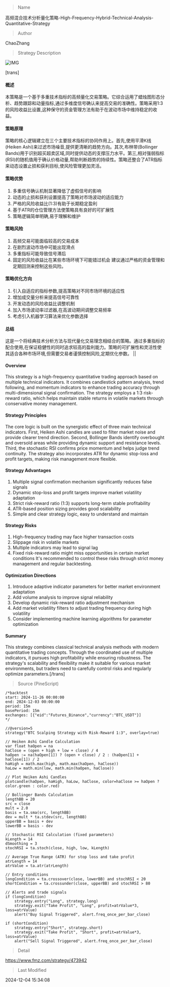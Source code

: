 
> Name

高频混合技术分析量化策略-High-Frequency-Hybrid-Technical-Analysis-Quantitative-Strategy

> Author

ChaoZhang

> Strategy Description

![IMG](https://www.fmz.com/upload/asset/11ad6e057869adf221c.png)

[trans]
#### 概述
本策略是一个基于多重技术指标的高频量化交易策略。它综合运用了蜡烛图形态分析、趋势跟踪和动量指标,通过多维度信号确认来提高交易的准确性。策略采用1:3的风险收益比设置,这种保守的资金管理方法有助于在波动市场中维持稳定的收益。

#### 策略原理
策略的核心逻辑建立在三个主要技术指标的协同作用上。首先,使用平滑K线(Heiken Ashi)来过滤市场噪音,提供更清晰的趋势方向。其次,布林带(Bollinger Bands)用于识别超买超卖区域,同时提供动态的支撑压力水平。第三,相对强弱指标(RSI)的随机值用于确认价格动量,帮助判断趋势的持续性。策略还整合了ATR指标来动态设置止损和获利目标,使风险管理更加灵活。

#### 策略优势
1. 多重信号确认机制显著降低了虚假信号的影响
2. 动态的止损和获利设置提高了策略对市场波动的适应能力
3. 严格的风险收益比(1:3)有助于长期稳定盈利
4. 基于ATR的仓位管理方法使策略具有良好的可扩展性
5. 策略逻辑简单明确,易于理解和维护

#### 策略风险
1. 高频交易可能面临较高的交易成本
2. 在剧烈波动市场中可能出现滑点
3. 多重指标可能导致信号滞后
4. 固定的风险收益比在某些市场环境下可能错过机会
建议通过严格的资金管理和定期回测来控制这些风险。

#### 策略优化方向
1. 引入自适应的指标参数,提高策略对不同市场环境的适应性
2. 增加成交量分析来提高信号可靠性
3. 开发动态的风险收益比调整机制
4. 加入市场波动率过滤器,在高波动期间调整交易频率
5. 考虑引入机器学习算法来优化参数选择

#### 总结
这是一个将经典技术分析方法与现代量化交易理念相结合的策略。通过多重指标的配合使用,在保证稳健性的同时追求较高的盈利能力。策略的可扩展性和灵活性使其适合各种市场环境,但需要交易者谨慎控制风险,定期优化参数。 || 

#### Overview
This strategy is a high-frequency quantitative trading approach based on multiple technical indicators. It combines candlestick pattern analysis, trend following, and momentum indicators to enhance trading accuracy through multi-dimensional signal confirmation. The strategy employs a 1:3 risk-reward ratio, which helps maintain stable returns in volatile markets through conservative money management.

#### Strategy Principles
The core logic is built on the synergistic effect of three main technical indicators. First, Heiken Ashi candles are used to filter market noise and provide clearer trend direction. Second, Bollinger Bands identify overbought and oversold areas while providing dynamic support and resistance levels. Third, the stochastic RSI confirms price momentum and helps judge trend continuity. The strategy also incorporates ATR for dynamic stop-loss and profit targets, making risk management more flexible.

#### Strategy Advantages
1. Multiple signal confirmation mechanism significantly reduces false signals
2. Dynamic stop-loss and profit targets improve market volatility adaptation
3. Strict risk-reward ratio (1:3) supports long-term stable profitability
4. ATR-based position sizing provides good scalability
5. Simple and clear strategy logic, easy to understand and maintain

#### Strategy Risks
1. High-frequency trading may face higher transaction costs
2. Slippage risk in volatile markets
3. Multiple indicators may lead to signal lag
4. Fixed risk-reward ratio might miss opportunities in certain market conditions
It's recommended to control these risks through strict money management and regular backtesting.

#### Optimization Directions
1. Introduce adaptive indicator parameters for better market environment adaptation
2. Add volume analysis to improve signal reliability
3. Develop dynamic risk-reward ratio adjustment mechanism
4. Add market volatility filters to adjust trading frequency during high volatility
5. Consider implementing machine learning algorithms for parameter optimization

#### Summary
This strategy combines classical technical analysis methods with modern quantitative trading concepts. Through the coordinated use of multiple indicators, it pursues high profitability while ensuring robustness. The strategy's scalability and flexibility make it suitable for various market environments, but traders need to carefully control risks and regularly optimize parameters.[/trans]



> Source (PineScript)

``` pinescript
/*backtest
start: 2024-11-26 00:00:00
end: 2024-12-03 00:00:00
period: 15m
basePeriod: 15m
exchanges: [{"eid":"Futures_Binance","currency":"BTC_USDT"}]
*/

//@version=5
strategy("BTC Scalping Strategy with Risk-Reward 1:3", overlay=true)

// Heiken Ashi Candle Calculation
var float haOpen = na
haClose = (open + high + low + close) / 4
haOpen := na(haOpen[1]) ? (open + close) / 2 : (haOpen[1] + haClose[1]) / 2
haHigh = math.max(high, math.max(haOpen, haClose))
haLow = math.min(low, math.min(haOpen, haClose))

// Plot Heiken Ashi Candles
plotcandle(haOpen, haHigh, haLow, haClose, color=haClose >= haOpen ? color.green : color.red)

// Bollinger Bands Calculation
lengthBB = 20
src = close
mult = 2.0
basis = ta.sma(src, lengthBB)
dev = mult * ta.stdev(src, lengthBB)
upperBB = basis + dev
lowerBB = basis - dev

// Stochastic RSI Calculation (fixed parameters)
kLength = 14
dSmoothing = 3
stochRSI = ta.stoch(close, high, low, kLength)

// Average True Range (ATR) for stop loss and take profit
atrLength = 14
atrValue = ta.atr(atrLength)

// Entry conditions
longCondition = ta.crossover(close, lowerBB) and stochRSI < 20
shortCondition = ta.crossunder(close, upperBB) and stochRSI > 80

// Alerts and trade signals
if (longCondition)
    strategy.entry("Long", strategy.long)
    strategy.exit("Take Profit", "Long", profit=atrValue*3, loss=atrValue)
    alert("Buy Signal Triggered", alert.freq_once_per_bar_close)

if (shortCondition)
    strategy.entry("Short", strategy.short)
    strategy.exit("Take Profit", "Short", profit=atrValue*3, loss=atrValue)
    alert("Sell Signal Triggered", alert.freq_once_per_bar_close)

```

> Detail

https://www.fmz.com/strategy/473942

> Last Modified

2024-12-04 15:34:08

